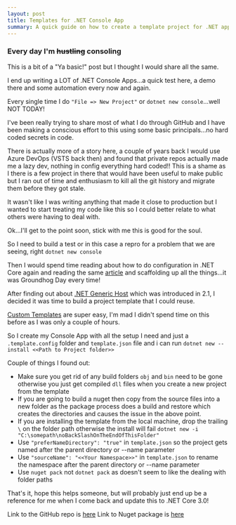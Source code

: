 ```yaml
---
layout: post
title: Templates for .NET Console App
summary: A quick guide on how to create a template project for .NET applications, focusing on .NET Console App and Generic Host service
---
```


### Every day I'm ~~hustling~~ consoling

This is a bit of a "Ya basic!" post but I thought I would share all the same.

I end up writing a LOT of .NET Console Apps...a quick test here, a demo there and some automation every now and again.

Every single time I do `"File => New Project"` or `dotnet new console`...well NOT TODAY!

I've been really trying to share most of what I do through GitHub and I have been making a conscious effort to this using some basic principals...no hard coded secrets in code.

There is actually more of a story here, a couple of years back I would use Azure DevOps (VSTS back then) and found that private repos actually made me a lazy dev, nothing in config everything hard coded!! This is a shame as I there is a few project in there that would have been useful to make public but I ran out of time and enthusiasm to kill all the git history and migrate them before they got stale.

It wasn't like I was writing anything that made it close to production but I wanted to start treating my code like this so I could better relate to what others were having to deal with.

Ok...I'll get to the point soon, stick with me this is good for the soul.

So I need to build a test or in this case a repro for a problem that we are seeing, right `dotnet new console`

Then I would spend time reading about how to do configuration in .NET Core again and reading the same [article](https://docs.microsoft.com/en-us/aspnet/core/fundamentals/configuration/?view=aspnetcore-2.2) and scaffolding up all the things...it was Groundhog Day every time!

After finding out about [.NET Generic Host](https://docs.microsoft.com/en-us/aspnet/core/fundamentals/host/generic-host?view=aspnetcore-2.2) which was introduced in 2.1, I decided it was time to build a project template that I could reuse.

[Custom Templates](https://docs.microsoft.com/en-us/dotnet/core/tutorials/create-custom-template) are super easy, I'm mad I didn't spend time on this before as I was only a couple of hours.

So I create my Console App with all the setup I need and just a `.template.config` folder and `template.json` file and i can run `dotnet new --install <<Path to Project folder>>`

Couple of things I found out:
* Make sure you get rid of any build folders `obj` and `bin` need to be gone otherwise you just get compiled `dll` files when you create a new project from the template
* If you are going to build a nuget then copy from the source files into a new folder as the package process does a build and restore which creates the directories and causes the issue in the above point.
* If you are installing the template from the local machine, drop the trailing `\` on the folder path otherwise the install will fail `dotnet new -i "C:\somepath\noBackSlashOnTheEndOfThisFolder"`
* Use `"preferNameDirectory": "true"` in `template.json` so the project gets named after the parent directory or --name parameter
* Use `"sourceName": "<<Your Namespace>>"` in `template.json` to rename the namespace after the parent directory or --name parameter
* Use `nuget pack` not `dotnet pack` as doesn't seem to like the dealing with folder paths

That's it, hope this helps someone, but will probably just end up be a reference for me when I come back and update this to .NET Core 3.0!

Link to the GitHub repo is [here](https://github.com/msimpsonnz/msft-misc/tree/master/dotnet-templates)
Link to Nuget package is [here](https://www.nuget.org/packages/MSimpson.ConsoleTemplate.CSharp/1.0.0)
